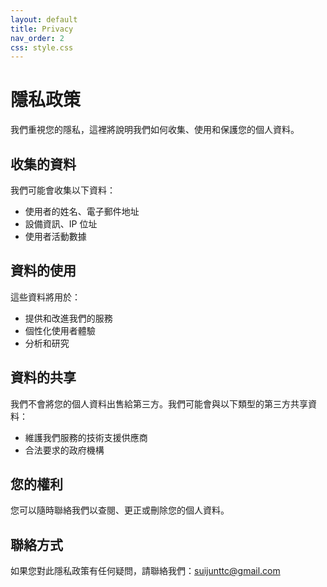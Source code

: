 ```yaml
---
layout: default
title: Privacy
nav_order: 2
css: style.css
---
```


<head>
  <link rel="stylesheet" href="../assets/css/styles.css">
</head>


# 隱私政策

我們重視您的隱私，這裡將說明我們如何收集、使用和保護您的個人資料。

## 收集的資料
我們可能會收集以下資料：
- 使用者的姓名、電子郵件地址
- 設備資訊、IP 位址
- 使用者活動數據

## 資料的使用
這些資料將用於：
- 提供和改進我們的服務
- 個性化使用者體驗
- 分析和研究

## 資料的共享
我們不會將您的個人資料出售給第三方。我們可能會與以下類型的第三方共享資料：
- 維護我們服務的技術支援供應商
- 合法要求的政府機構

## 您的權利
您可以隨時聯絡我們以查閱、更正或刪除您的個人資料。

## 聯絡方式
如果您對此隱私政策有任何疑問，請聯絡我們：suijunttc@gmail.com


